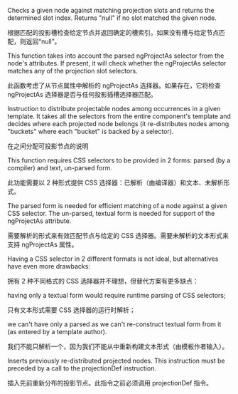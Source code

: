 Checks a given node against matching projection slots and returns the
determined slot index. Returns "null" if no slot matched the given node.

根据匹配的投影槽检查给定节点并返回确定的槽索引。如果没有槽与给定节点匹配，则返回“null”。

This function takes into account the parsed ngProjectAs selector from the
node's attributes. If present, it will check whether the ngProjectAs selector
matches any of the projection slot selectors.

此函数考虑了从节点属性中解析的 ngProjectAs 选择器。如果存在，它将检查 ngProjectAs 选择器是否与任何投影插槽选择器匹配。

Instruction to distribute projectable nodes among <ng-content> occurrences in a given template.
It takes all the selectors from the entire component's template and decides where
each projected node belongs \(it re-distributes nodes among "buckets" where each "bucket" is
backed by a selector\).

在之间分配可投影节点的说明

This function requires CSS selectors to be provided in 2 forms: parsed \(by a compiler\) and text,
un-parsed form.

此功能需要以 2 种形式提供 CSS 选择器：已解析（由编译器）和文本、未解析形式。

The parsed form is needed for efficient matching of a node against a given CSS selector.
The un-parsed, textual form is needed for support of the ngProjectAs attribute.

需要解析的形式来有效匹配节点与给定的 CSS 选择器。需要未解析的文本形式来支持 ngProjectAs 属性。

Having a CSS selector in 2 different formats is not ideal, but alternatives have even more
drawbacks:

拥有 2 种不同格式的 CSS 选择器并不理想，但替代方案有更多缺点：

having only a textual form would require runtime parsing of CSS selectors;

只有文本形式需要 CSS 选择器的运行时解析；

we can't have only a parsed as we can't re-construct textual form from it \(as entered by a
template author\).

我们不能只解析一个，因为我们不能从中重新构建文本形式（由模板作者输入）。

Inserts previously re-distributed projected nodes. This instruction must be preceded by a call
to the projectionDef instruction.

插入先前重新分布的投影节点。此指令之前必须调用 projectionDef 指令。